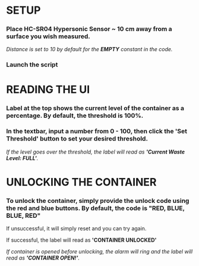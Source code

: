 # SETUP

### Place HC-SR04 Hypersonic Sensor ~ 10 cm away from a surface you wish measured. 

*Distance is set to 10 by default for the **EMPTY** constant in the code.*

### Launch the script

# READING THE UI

### Label at the top shows the current level of the container as a percentage. By default, the threshold is **100%**.

### In the textbar, input a number from **0 - 100**, then click the **'Set Threshold'** button to set your desired threshold. 

*If the level goes over the threshold, the label will read as **'Current Waste Level: FULL'**.*

# UNLOCKING THE CONTAINER

### To unlock the container, simply provide the unlock code using the red and blue buttons. By default, the code is "RED, BLUE, BLUE, RED"

If unsuccessful, it will simply reset and you can try again. 

If successful, the label will read as **'CONTAINER UNLOCKED'**

*If container is opened before unlocking, the alarm will ring and the label will read as **'CONTAINER OPEN!'**.*

